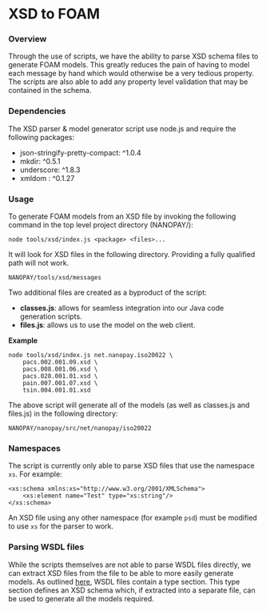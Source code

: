 # XSD to FOAM

### Overview

Through the use of scripts, we have the ability to parse XSD schema files to generate FOAM models. This greatly reduces the pain of having to model each message by hand which would otherwise be a very tedious property.
The scripts are also able to add any property level validation that may be contained in the schema.

### Dependencies

The XSD parser & model generator script use node.js and require the following packages:
<ul>
	<li>json-stringify-pretty-compact: ^1.0.4</li>
	<li>mkdir: ^0.5.1</li>
	<li>underscore: ^1.8.3</li>
	<li>xmldom : ^0.1.27</li>
</ul>

### Usage

To generate FOAM models from an XSD file by invoking the following command in the top level project directory (NANOPAY/):

```
node tools/xsd/index.js <package> <files>...
```

It will look for XSD files in the following directory. Providing a fully qualified path will not work.

```
NANOPAY/tools/xsd/messages
```

Two additional files are created as a byproduct of the script:
<ul>
	<li><b>classes.js</b>: allows for seamless integration into our Java code generation scripts.</li>
	<li><b>files.js</b>: allows us to use the model on the web client.</li>
</ul>

**Example**

```
node tools/xsd/index.js net.nanopay.iso20022 \
	pacs.002.001.09.xsd \
	pacs.008.001.06.xsd \
	pacs.028.001.01.xsd \
	pain.007.001.07.xsd \
	tsin.004.001.01.xsd

```

The above script will generate all of the models (as well as classes.js and files.js) in the following directory:
```
NANOPAY/nanopay/src/net/nanopay/iso20022
```

### Namespaces

The script is currently only able to parse XSD files that use the namespace `xs`. For example:

```
<xs:schema xmlns:xs="http://www.w3.org/2001/XMLSchema">
	<xs:element name="Test" type="xs:string"/>
</xs:schema>
```

An XSD file using any other namespace (for example `psd`) must be modified to use `xs` for the parser to work.

### Parsing WSDL files

While the scripts themselves are not able to parse WSDL files directly, we can extract XSD files from the file to be able to more easily generate models. As outlined [here](https://www.w3schools.com/xml/xml_wsdl.asp), WSDL files contain a type section. This type section defines an XSD schema which, if extracted into a separate file, can be used to generate all the models required.

